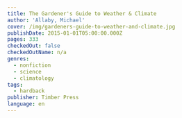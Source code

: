 ```yaml
---
title: The Gardener's Guide to Weather & Climate
author: 'Allaby, Michael'
cover: /img/gardeners-guide-to-weather-and-climate.jpg
publishDate: 2015-01-01T05:00:00.000Z
pages: 333
checkedOut: false
checkedOutName: n/a
genres:
  - nonfiction
  - science
  - climatology
tags:
  - hardback
publisher: Timber Press
language: en
---
```

